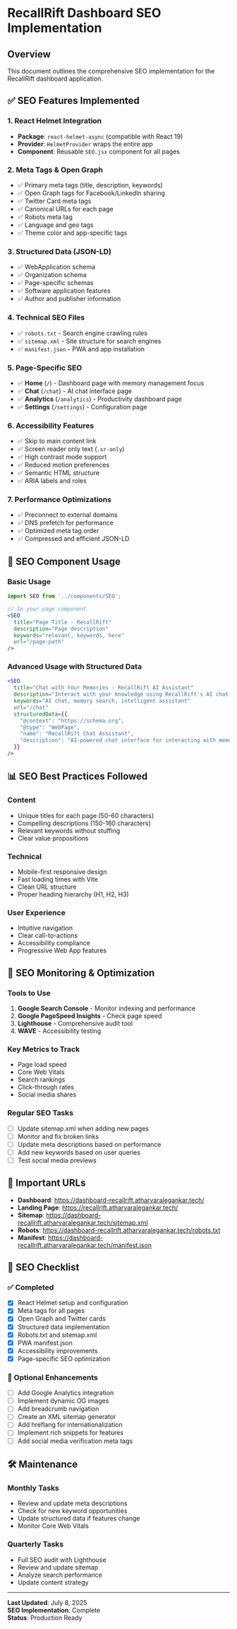 # RecallRift Dashboard SEO Implementation

## Overview
This document outlines the comprehensive SEO implementation for the RecallRift dashboard application.

## ✅ SEO Features Implemented

### 1. React Helmet Integration
- **Package**: `react-helmet-async` (compatible with React 19)
- **Provider**: `HelmetProvider` wraps the entire app
- **Component**: Reusable `SEO.jsx` component for all pages

### 2. Meta Tags & Open Graph
- ✅ Primary meta tags (title, description, keywords)
- ✅ Open Graph tags for Facebook/LinkedIn sharing
- ✅ Twitter Card meta tags
- ✅ Canonical URLs for each page
- ✅ Robots meta tag
- ✅ Language and geo tags
- ✅ Theme color and app-specific tags

### 3. Structured Data (JSON-LD)
- ✅ WebApplication schema
- ✅ Organization schema
- ✅ Page-specific schemas
- ✅ Software application features
- ✅ Author and publisher information

### 4. Technical SEO Files
- ✅ `robots.txt` - Search engine crawling rules
- ✅ `sitemap.xml` - Site structure for search engines
- ✅ `manifest.json` - PWA and app installation

### 5. Page-Specific SEO
- ✅ **Home** (`/`) - Dashboard page with memory management focus
- ✅ **Chat** (`/chat`) - AI chat interface page
- ✅ **Analytics** (`/analytics`) - Productivity dashboard page
- ✅ **Settings** (`/settings`) - Configuration page

### 6. Accessibility Features
- ✅ Skip to main content link
- ✅ Screen reader only text (`.sr-only`)
- ✅ High contrast mode support
- ✅ Reduced motion preferences
- ✅ Semantic HTML structure
- ✅ ARIA labels and roles

### 7. Performance Optimizations
- ✅ Preconnect to external domains
- ✅ DNS prefetch for performance
- ✅ Optimized meta tag order
- ✅ Compressed and efficient JSON-LD

## 🔧 SEO Component Usage

### Basic Usage
```jsx
import SEO from '../components/SEO';

// In your page component
<SEO 
  title="Page Title - RecallRift"
  description="Page description"
  keywords="relevant, keywords, here"
  url="/page-path"
/>
```

### Advanced Usage with Structured Data
```jsx
<SEO 
  title="Chat with Your Memories - RecallRift AI Assistant"
  description="Interact with your knowledge using RecallRift's AI chat assistant."
  keywords="AI chat, memory search, intelligent assistant"
  url="/chat"
  structuredData={{
    "@context": "https://schema.org",
    "@type": "WebPage",
    "name": "RecallRift Chat Assistant",
    "description": "AI-powered chat interface for interacting with memories"
  }}
/>
```

## 📊 SEO Best Practices Followed

### Content
- Unique titles for each page (50-60 characters)
- Compelling descriptions (150-160 characters)
- Relevant keywords without stuffing
- Clear value propositions

### Technical
- Mobile-first responsive design
- Fast loading times with Vite
- Clean URL structure
- Proper heading hierarchy (H1, H2, H3)

### User Experience
- Intuitive navigation
- Clear call-to-actions
- Accessibility compliance
- Progressive Web App features

## 🚀 SEO Monitoring & Optimization

### Tools to Use
1. **Google Search Console** - Monitor indexing and performance
2. **Google PageSpeed Insights** - Check page speed
3. **Lighthouse** - Comprehensive audit tool
4. **WAVE** - Accessibility testing

### Key Metrics to Track
- Page load speed
- Core Web Vitals
- Search rankings
- Click-through rates
- Social media shares

### Regular SEO Tasks
- [ ] Update sitemap.xml when adding new pages
- [ ] Monitor and fix broken links
- [ ] Update meta descriptions based on performance
- [ ] Add new keywords based on user queries
- [ ] Test social media previews

## 🔗 Important URLs

- **Dashboard**: https://dashboard-recallrift.atharvaralegankar.tech/
- **Landing Page**: https://recallrift.atharvaralegankar.tech/
- **Sitemap**: https://dashboard-recallrift.atharvaralegankar.tech/sitemap.xml
- **Robots**: https://dashboard-recallrift.atharvaralegankar.tech/robots.txt
- **Manifest**: https://dashboard-recallrift.atharvaralegankar.tech/manifest.json

## 📝 SEO Checklist

### ✅ Completed
- [x] React Helmet setup and configuration
- [x] Meta tags for all pages
- [x] Open Graph and Twitter cards
- [x] Structured data implementation
- [x] Robots.txt and sitemap.xml
- [x] PWA manifest.json
- [x] Accessibility improvements
- [x] Page-specific SEO optimization

### 🔄 Optional Enhancements
- [ ] Add Google Analytics integration
- [ ] Implement dynamic OG images
- [ ] Add breadcrumb navigation
- [ ] Create an XML sitemap generator
- [ ] Add hreflang for internationalization
- [ ] Implement rich snippets for features
- [ ] Add social media verification meta tags

## 🛠️ Maintenance

### Monthly Tasks
- Review and update meta descriptions
- Check for new keyword opportunities
- Update structured data if features change
- Monitor Core Web Vitals

### Quarterly Tasks
- Full SEO audit with Lighthouse
- Review and update sitemap
- Analyze search performance
- Update content strategy

---

**Last Updated**: July 8, 2025  
**SEO Implementation**: Complete  
**Status**: Production Ready
